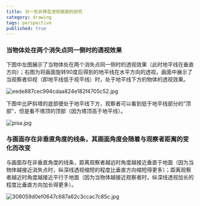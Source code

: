 ```yaml
---
title: 对一些非典型透视画面的研究
category: drawing
tags: perspective
published: true
---
```

### 当物体处在两个消失点同一侧时的透视效果

下图中左图展示了当物体处在两个消失点同一侧时的透视效果（此时地平线在垂直方向）；右图为将画面旋转90度后得到的地平线在水平方向的透视，画面中展示了当观察者仰视（即地平线低于视平线）时，处于地平线下方的物体的透视效果。

![eede887cec994cdaa824e182f4705c52.jpg]({{site.baseurl}}/assets/images/eede887cec994cdaa824e182f4705c52.jpg)

下图中比萨斜塔的底部便处于地平线下方，观察者可以看到低于地平线部分的“顶部”，但是看不塔顶的顶部（因为塔顶高于地平线）。

![pisa.jpg]({{site.baseurl}}/assets/images/pisa.jpg)

### 与画面存在非垂直角度的线条，其画面角度会随着与观察者距离的变化而改变

与画面存在非垂直角度的线条，距离观察者越远时角度越接近垂直于地面（因为当物体越接近消失点时，纵深线透视缩短的程度比垂直方向缩短得更多）；距离观察者越近时角度越接近平行于地面（因为当物体越接近观察者时，纵深线透视加长的程度比垂直方向加长得更多）。

![308059d0ef0647c687a62c3ccac7c85c.jpg]({{site.baseurl}}/assets/images/308059d0ef0647c687a62c3ccac7c85c.jpg)
